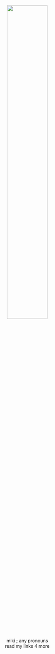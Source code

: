 <div align="center">
<img src="https://pbs.twimg.com/media/GTAMdoRWkAArNQb?format=jpg&name=large" width="50%"">
<br>
<br>
miki ; any pronouns
<br>
read my links 4 more
<br>
<br>
